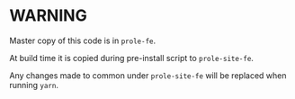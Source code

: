 # WARNING

Master copy of this code is in `prole-fe`.

At build time it is copied during pre-install script to `prole-site-fe`.

Any changes made to common under `prole-site-fe` will be replaced when running `yarn`.